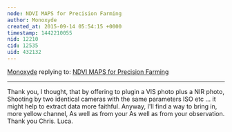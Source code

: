 ```yaml
---
node: NDVI MAPS for Precision Farming
author: Monoxyde
created_at: 2015-09-14 05:54:15 +0000
timestamp: 1442210055
nid: 12210
cid: 12535
uid: 432132
---
```




[Monoxyde](../profile/Monoxyde) replying to: [NDVI MAPS for Precision Farming](../notes/monoxyde/09-11-2015/ndvi-maps-for-precision-farming)

----
Thank you, I thought, that by offering to plugin a VIS photo plus a NIR photo, Shooting by two identical cameras with the same parameters ISO etc ... it might help to extract data more faithful. Anyway, I'll find a way to bring in, more yellow channel, As well as from your As well as from your observation. Thank you Chris. 
Luca. 
